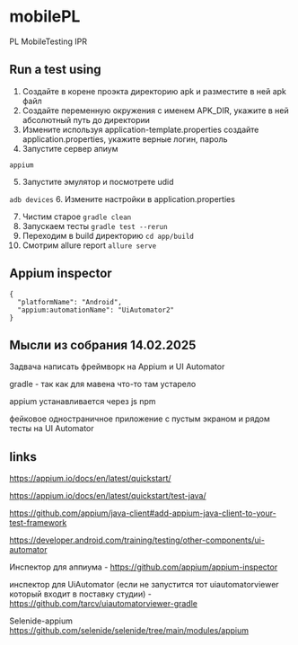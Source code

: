 # mobilePL
PL MobileTesting IPR

## Run a test using
1. Создайте в корене проэкта директорию apk и разместите в ней apk файл
2. Создайте переменную окружения с именем  APK_DIR, укажите в ней абсолютный путь до директории
3. Измените используя application-template.properties создайте application.properties, укажите верные логин, пароль
4. Запустите сервер апиум

```appium```

5. Запустите эмулятор и посмотрете udid

```adb devices```
6. Измените настройки в application.properties

7. Чистим старое
```gradle clean```
8. Запускаем тесты
   ```gradle test --rerun```
9. Переходим в build директорию
```cd app/build```
10. Смотрим  allure report
```allure serve```


## Appium inspector 
````
{
  "platformName": "Android",
  "appium:automationName": "UiAutomator2"
}
````

## Мысли из собрания 14.02.2025
Задвача написать фреймворк на Appium и UI Automator

gradle - так как для мавена что-то там устарело

appium  устанавливается через js npm

фейковое одностраничное приложение с пустым экраном и рядом тесты на UI Automator

## links

https://appium.io/docs/en/latest/quickstart/

https://appium.io/docs/en/latest/quickstart/test-java/

https://github.com/appium/java-client#add-appium-java-client-to-your-test-framework

https://developer.android.com/training/testing/other-components/ui-automator

Инспектор для аппиума - https://github.com/appium/appium-inspector

инспектор для UiAutomator (если не запустится тот uiautomatorviewer который входит в поставку студии) - https://github.com/tarcv/uiautomatorviewer-gradle

Selenide-appium
https://github.com/selenide/selenide/tree/main/modules/appium
